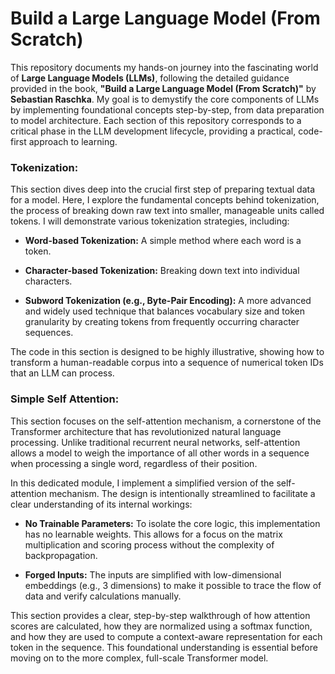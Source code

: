 # Build a Large Language Model (From Scratch)
This repository documents my hands-on journey into the fascinating world of **Large Language Models (LLMs)**, following the detailed guidance provided in the book, **"Build a Large Language Model (From Scratch)"** by **Sebastian Raschka**. My goal is to demystify the core components of LLMs by implementing foundational concepts step-by-step, from data preparation to model architecture. Each section of this repository corresponds to a critical phase in the LLM development lifecycle, providing a practical, code-first approach to learning.

### Tokenization:
This section dives deep into the crucial first step of preparing textual data for a model. Here, I explore the fundamental concepts behind tokenization, the process of breaking down raw text into smaller, manageable units called tokens. I will demonstrate various tokenization strategies, including:

* **Word-based Tokenization:** A simple method where each word is a token.

* **Character-based Tokenization:** Breaking down text into individual characters.

* **Subword Tokenization (e.g., Byte-Pair Encoding):** A more advanced and widely used technique that balances vocabulary size and token granularity by creating tokens from frequently occurring character sequences.

The code in this section is designed to be highly illustrative, showing how to transform a human-readable corpus into a sequence of numerical token IDs that an LLM can process.

### Simple Self Attention:
This section focuses on the self-attention mechanism, a cornerstone of the Transformer architecture that has revolutionized natural language processing. Unlike traditional recurrent neural networks, self-attention allows a model to weigh the importance of all other words in a sequence when processing a single word, regardless of their position.

In this dedicated module, I implement a simplified version of the self-attention mechanism. The design is intentionally streamlined to facilitate a clear understanding of its internal workings:

* **No Trainable Parameters:** To isolate the core logic, this implementation has no learnable weights. This allows for a focus on the matrix multiplication and scoring process without the complexity of backpropagation.

* **Forged Inputs:** The inputs are simplified with low-dimensional embeddings (e.g., 3 dimensions) to make it possible to trace the flow of data and verify calculations manually.

This section provides a clear, step-by-step walkthrough of how attention scores are calculated, how they are normalized using a softmax function, and how they are used to compute a context-aware representation for each token in the sequence. This foundational understanding is essential before moving on to the more complex, full-scale Transformer model.
